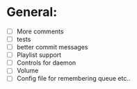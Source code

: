 # General:

- [ ] More comments
- [ ] tests
- [ ] better commit messages
- [ ] Playlist support
- [ ] Controls for daemon
- [ ] Volume
- [ ] Config file for remembering queue etc..
